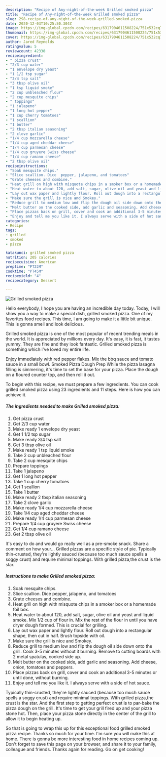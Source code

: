 ```yaml
---
description: "Recipe of Any-night-of-the-week Grilled smoked pizza"
title: "Recipe of Any-night-of-the-week Grilled smoked pizza"
slug: 298-recipe-of-any-night-of-the-week-grilled-smoked-pizza
date: 2020-12-03T10:25:50.304Z
image: https://img-global.cpcdn.com/recipes/6317904611508224/751x532cq70/grilled-smoked-pizza-recipe-main-photo.jpg
thumbnail: https://img-global.cpcdn.com/recipes/6317904611508224/751x532cq70/grilled-smoked-pizza-recipe-main-photo.jpg
cover: https://img-global.cpcdn.com/recipes/6317904611508224/751x532cq70/grilled-smoked-pizza-recipe-main-photo.jpg
author: Jared Reynolds
ratingvalue: 5
reviewcount: 42338
recipeingredient:
- " pizza crust"
- "2/3 cup water"
- "1 envelope dry yeast"
- "1 1/2 tsp sugar"
- "3/4 tsp salt"
- "3 tbsp olive oil"
- "1 tsp liquid smoke"
- "2 cup unbleached flour"
- "2 cup mesquite chips"
- " toppings"
- "1 jalapeno"
- "1 long hot pepper"
- "1 cup cherry tomatoes"
- "1 scallion"
- "1 butter"
- "2 tbsp italian seasoning"
- "2 clove garlic"
- "1/4 cup mozzarella cheese"
- "1/4 cup aged cheddar cheese"
- "1/4 cup parmesan cheese"
- "1/4 cup gruyere Swiss cheese"
- "1/4 cup ramano cheese"
- "2 tbsp olive oil"
recipeinstructions:
- "Soak mesquite chips."
- "Slice scallion. Dice  pepper, jalapeno, and tomatoes"
- "Grate cheeses and combine."
- "Heat grill on high with misquote chips in a smoker box or a homemade foil box."
- "Heat water to about 120, add salt, sugar, olive oil and yeast and liquid smoke. Mix 1/2 cup of flour in. Mix the rest of the flour in until you have dryer dough formed. This is crucial for grilling."
- "Lay out wax paper and lightly flour. Roll out dough into a rectangular shape, then cut in half.  Brush topside with oil."
- "Make sure the grill is nice and Smokey."
- "Reduce grill to medium low and flip the dough oil side down onto the grill. Cook 3-5 minutes without it burning. Remove to cutting boards with 2 metal spatulas, cooked side up."
- "Melt butter on the cooked side, add garlic and seasoning. Add cheese, onion, tomatoes and peppers."
- "Place pizzas back on grill, cover and cook an additional 3-5 minutes or until done, without burning."
- "Enjoy and tell me you like it. I always serve with a side of hot sauce."
categories:
- Recipe
tags:
- grilled
- smoked
- pizza

katakunci: grilled smoked pizza 
nutrition: 205 calories
recipecuisine: American
preptime: "PT22M"
cooktime: "PT45M"
recipeyield: "4"
recipecategory: Dessert

---
```



![Grilled smoked pizza](https://img-global.cpcdn.com/recipes/6317904611508224/751x532cq70/grilled-smoked-pizza-recipe-main-photo.jpg)

Hello everybody, I hope you are having an incredible day today. Today, I will show you a way to make a special dish, grilled smoked pizza. One of my favorites food recipes. This time, I am going to make it a little bit unique. This is gonna smell and look delicious.

Grilled smoked pizza is one of the most popular of recent trending meals in the world. It is appreciated by millions every day. It's easy, it is fast, it tastes yummy. They are fine and they look fantastic. Grilled smoked pizza is something which I've loved my entire life.

Enjoy immediately with red pepper flakes. Mix the bbq sauce and tomato sauce in a small bowl. Smoked Pizza Dough Prep While the pizza lasagna filling is simmering, it&#39;s time to set the base for your pizza. Place the dough on a floured counter top, and then roll it out.


To begin with this recipe, we must prepare a few ingredients. You can cook grilled smoked pizza using 23 ingredients and 11 steps. Here is how you can achieve it.

<!--inarticleads1-->

##### The ingredients needed to make Grilled smoked pizza:

1. Get  pizza crust
1. Get 2/3 cup water
1. Make ready 1 envelope dry yeast
1. Get 1 1/2 tsp sugar
1. Make ready 3/4 tsp salt
1. Get 3 tbsp olive oil
1. Make ready 1 tsp liquid smoke
1. Take 2 cup unbleached flour
1. Take 2 cup mesquite chips
1. Prepare  toppings
1. Take 1 jalapeno
1. Get 1 long hot pepper
1. Take 1 cup cherry tomatoes
1. Get 1 scallion
1. Take 1 butter
1. Make ready 2 tbsp italian seasoning
1. Take 2 clove garlic
1. Make ready 1/4 cup mozzarella cheese
1. Take 1/4 cup aged cheddar cheese
1. Make ready 1/4 cup parmesan cheese
1. Prepare 1/4 cup gruyere Swiss cheese
1. Get 1/4 cup ramano cheese
1. Get 2 tbsp olive oil


It&#39;s easy to do and would go really well as a pre-smoke snack. Share a comment on how your… Grilled pizzas are a specific style of pie. Typically thin-crusted, they&#39;re lightly sauced (because too much sauce spells a soggy crust) and require minimal toppings. With grilled pizza,the crust is the star. 

<!--inarticleads2-->

##### Instructions to make Grilled smoked pizza:

1. Soak mesquite chips.
1. Slice scallion. Dice  pepper, jalapeno, and tomatoes
1. Grate cheeses and combine.
1. Heat grill on high with misquote chips in a smoker box or a homemade foil box.
1. Heat water to about 120, add salt, sugar, olive oil and yeast and liquid smoke. Mix 1/2 cup of flour in. Mix the rest of the flour in until you have dryer dough formed. This is crucial for grilling.
1. Lay out wax paper and lightly flour. Roll out dough into a rectangular shape, then cut in half.  Brush topside with oil.
1. Make sure the grill is nice and Smokey.
1. Reduce grill to medium low and flip the dough oil side down onto the grill. Cook 3-5 minutes without it burning. Remove to cutting boards with 2 metal spatulas, cooked side up.
1. Melt butter on the cooked side, add garlic and seasoning. Add cheese, onion, tomatoes and peppers.
1. Place pizzas back on grill, cover and cook an additional 3-5 minutes or until done, without burning.
1. Enjoy and tell me you like it. I always serve with a side of hot sauce.


Typically thin-crusted, they&#39;re lightly sauced (because too much sauce spells a soggy crust) and require minimal toppings. With grilled pizza,the crust is the star. And the first step to getting perfect crust is to par-bake the pizza dough on the grill. It&#39;s time to get your grill fired up and your pizza stone hot. Then, place your pizza stone directly in the center of the grill to allow it to begin heating up. 

So that is going to wrap this up for this exceptional food grilled smoked pizza recipe. Thanks so much for your time. I'm sure you will make this at home. There is gonna be more interesting food in home recipes coming up. Don't forget to save this page on your browser, and share it to your family, colleague and friends. Thanks again for reading. Go on get cooking!
